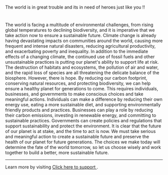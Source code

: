 <html>
  <head>
    <title> THE WORLD IS IN GREAT TROUBLE </title> <br>
    <h>The world is in great trouble and its in need of heroes just like you !!</h>
  </head>
  <body>
    <h1></h1>
    <p>
The world is facing a multitude of environmental challenges, from rising global temperatures to declining biodiversity, and it is imperative that we take action          now to ensure a sustainable future. Climate change is already having devastating impacts on communities around the world, causing more frequent and intense               natural     disasters, reducing agricultural productivity, and exacerbating poverty and inequality.
In addition to the immediate effects of a changing climate, the continued use of fossil fuels and other unsustainable practices is putting our planet's ability          to support life at risk. The destruction of habitats and ecosystems, the pollution of air and water, and the rapid loss of species are all threatening the                delicate balance of the biosphere.
However, there is hope. By reducing our carbon footprint, conserving natural resources, and protecting biodiversity, we can help ensure a healthy planet for            generations to come. This requires individuals, businesses, and governments to make conscious choices and take meaningful actions.
Individuals can make a difference by reducing their own energy use, eating a more sustainable diet, and supporting environmentally friendly products and practices.        Businesses can play a role by reducing their carbon emissions, investing in renewable energy, and committing to sustainable practices. Governments can create           policies and regulations that support sustainability and protect the environment.
It is clear that the future of our planet is at stake, and the time to act is now. We must take serious and meaningful action to create a sustainable future and          preserve the health of our planet for future generations. The choices we make today will determine the fate of the world tomorrow, so let us choose wisely and           work together to build a better, more sustainable future.
</p>
    <hr>
    <p>Learn more by visiting <a href="https://youtu.be/xvFZjo5PgG0">Click here to support </a>.</p>
  </body>
</html>
